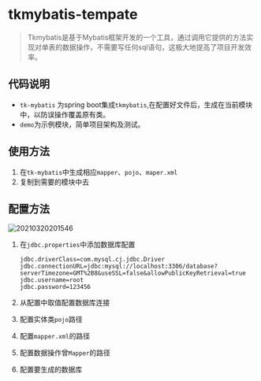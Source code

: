 # tkmybatis-tempate
> Tkmybatis是基于Mybatis框架开发的一个工具，通过调用它提供的方法实现对单表的数据操作，不需要写任何sql语句，这极大地提高了项目开发效率。

## 代码说明

- `tk-mybatis` 为spring boot集成`tkmybatis`,在配置好文件后，生成在当前模块中，以防误操作覆盖原有类。
- `demo`为示例模块，简单项目架构及测试。



## 使用方法

1. 在`tk-mybatis`中生成相应`mapper`、`pojo`、`maper.xml`
2. 复制到需要的模块中去

## 配置方法

![20210320201546](https://i.loli.net/2021/03/20/Z3VqOrmxFLGURC4.png)

1. 在`jdbc.properties`中添加数据库配置

   ```
   jdbc.driverClass=com.mysql.cj.jdbc.Driver
   jdbc.connectionURL=jdbc:mysql://localhost:3306/database?serverTimezone=GMT%2B8&useSSL=false&allowPublicKeyRetrieval=true
   jdbc.username=root
   jdbc.password=123456
   ```

2. 从配置中取值配置数据库连接

3. 配置实体类`pojo`路径

4. 配置`mapper.xml`的路径

5. 配置数据操作曾`Mapper`的路径

6. 配置要生成的数据库